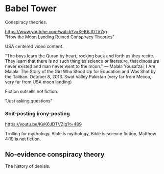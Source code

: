 # Babel Tower

Conspiracy theories.

https://www.youtube.com/watch?v=KeK6JDTVZjg      
"How the Moon Landing Ruined Conspiracy Theories"

USA centered video content.

“The boys learn the Quran by heart, rocking back and forth as they recite. They learn that there is no such thing as science or literature, that dinosaurs never existed and man never went to the moon.”
― Malala Yousafzai, I Am Malala: The Story of the Girl Who Stood Up for Education and Was Shot by the Taliban. October 8, 2013. Swat Valley Pakistan (very far from Mecca, very far from USA moon landing)

Fiction outsells not fiction.

"Just asking questions"

### Shit-posting irony-posting

https://youtu.be/KeK6JDTVZjg?t=489

Trolling for mythology. Bible is mythology, Bible is science fiction, Matthew 4:19 is not fiction.

## No-evidence conspiracy theory

The history of denials.
